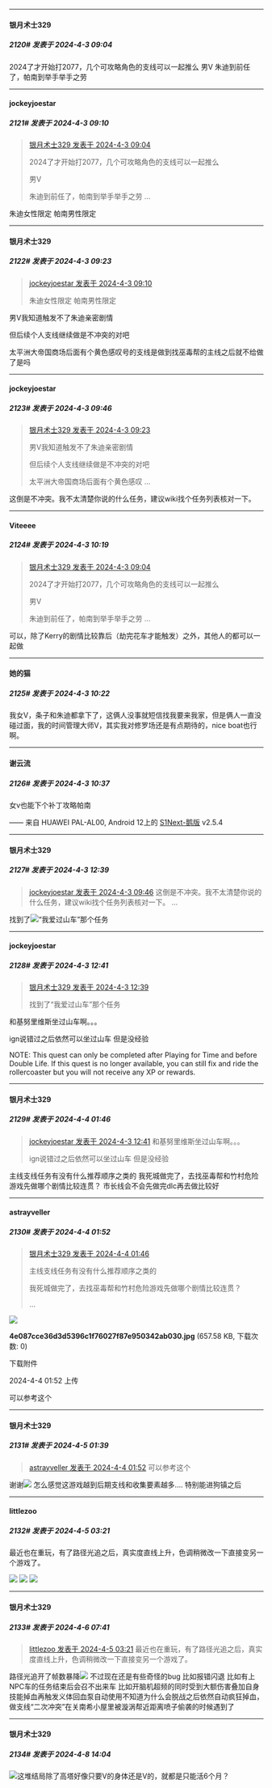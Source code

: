 ﻿
*****

####  银月术士329  
##### 2120#       发表于 2024-4-3 09:04

2024了才开始打2077，几个可攻略角色的支线可以一起推么
男V
朱迪到前任了，帕南到举手举手之劳


*****

####  jockeyjoestar  
##### 2121#       发表于 2024-4-3 09:10

<blockquote><a href="httphttps://bbs.saraba1st.com/2b/forum.php?mod=redirect&amp;goto=findpost&amp;pid=64467619&amp;ptid=2064553" target="_blank">银月术士329 发表于 2024-4-3 09:04</a>

2024了才开始打2077，几个可攻略角色的支线可以一起推么

男V

朱迪到前任了，帕南到举手举手之劳 ...</blockquote>
朱迪女性限定 帕南男性限定 


*****

####  银月术士329  
##### 2122#       发表于 2024-4-3 09:23

<blockquote><a href="httphttps://bbs.saraba1st.com/2b/forum.php?mod=redirect&amp;goto=findpost&amp;pid=64467705&amp;ptid=2064553" target="_blank">jockeyjoestar 发表于 2024-4-3 09:10</a>

朱迪女性限定 帕南男性限定</blockquote>
男V我知道触发不了朱迪亲密剧情

但后续个人支线继续做是不冲突的对吧

太平洲大帝国商场后面有个黄色感叹号的支线是做到找巫毒帮的主线之后就不给做了是吗


*****

####  jockeyjoestar  
##### 2123#       发表于 2024-4-3 09:46

<blockquote><a href="httphttps://bbs.saraba1st.com/2b/forum.php?mod=redirect&amp;goto=findpost&amp;pid=64467862&amp;ptid=2064553" target="_blank">银月术士329 发表于 2024-4-3 09:23</a>

男V我知道触发不了朱迪亲密剧情

但后续个人支线继续做是不冲突的对吧

太平洲大帝国商场后面有个黄色感叹 ...</blockquote>
这倒是不冲突。我不太清楚你说的什么任务，建议wiki找个任务列表核对一下。


*****

####  Viteeee  
##### 2124#       发表于 2024-4-3 10:19

<blockquote><a href="httphttps://bbs.saraba1st.com/2b/forum.php?mod=redirect&amp;goto=findpost&amp;pid=64467619&amp;ptid=2064553" target="_blank">银月术士329 发表于 2024-4-3 09:04</a>

2024了才开始打2077，几个可攻略角色的支线可以一起推么

男V

朱迪到前任了，帕南到举手举手之劳 ...</blockquote>
可以，除了Kerry的剧情比较靠后（劫完花车才能触发）之外，其他人的都可以一起做


*****

####  她的猫  
##### 2125#       发表于 2024-4-3 10:22

我女V，条子和朱迪都拿下了，这俩人没事就短信找我要来我家，但是俩人一直没碰过面，我的时间管理大师V，其实我对修罗场还是有点期待的，nice boat也行啊。


*****

####  谢云流  
##### 2126#       发表于 2024-4-3 10:37

女v也能下个补丁攻略帕南

—— 来自 HUAWEI PAL-AL00, Android 12上的 [S1Next-鹅版](https://github.com/ykrank/S1-Next/releases) v2.5.4


*****

####  银月术士329  
##### 2127#       发表于 2024-4-3 12:39

<blockquote><a href="httphttps://bbs.saraba1st.com/2b/forum.php?mod=redirect&amp;goto=findpost&amp;pid=64468172&amp;ptid=2064553" target="_blank">jockeyjoestar 发表于 2024-4-3 09:46</a>
这倒是不冲突。我不太清楚你说的什么任务，建议wiki找个任务列表核对一下。 ...</blockquote>
找到了<img src="https://static.saraba1st.com/image/smiley/face2017/025.png" referrerpolicy="no-referrer">“我爱过山车”那个任务

*****

####  jockeyjoestar  
##### 2128#       发表于 2024-4-3 12:41

<blockquote><a href="httphttps://bbs.saraba1st.com/2b/forum.php?mod=redirect&amp;goto=findpost&amp;pid=64470294&amp;ptid=2064553" target="_blank">银月术士329 发表于 2024-4-3 12:39</a>

找到了“我爱过山车”那个任务</blockquote>
和基努里维斯坐过山车啊。。。

ign说错过之后依然可以坐过山车 但是没经验

NOTE: This quest can only be completed after Playing for Time and before Double Life. If this quest is no longer available, you can still fix and ride the rollercoaster but you will not receive any XP or rewards. 


*****

####  银月术士329  
##### 2129#       发表于 2024-4-4 01:46

<blockquote><a href="httphttps://bbs.saraba1st.com/2b/forum.php?mod=redirect&amp;goto=findpost&amp;pid=64470315&amp;ptid=2064553" target="_blank">jockeyjoestar 发表于 2024-4-3 12:41</a>
和基努里维斯坐过山车啊。。。

ign说错过之后依然可以坐过山车 但是没经验</blockquote>
主线支线任务有没有什么推荐顺序之类的
我死城做完了，去找巫毒帮和竹村危险游戏先做哪个剧情比较连贯？
市长线会不会先做完dlc再去做比较好


*****

####  astrayveller  
##### 2130#       发表于 2024-4-4 01:52

<blockquote><a href="httphttps://bbs.saraba1st.com/2b/forum.php?mod=redirect&amp;goto=findpost&amp;pid=64478077&amp;ptid=2064553" target="_blank">银月术士329 发表于 2024-4-4 01:46</a>

主线支线任务有没有什么推荐顺序之类的

我死城做完了，去找巫毒帮和竹村危险游戏先做哪个剧情比较连贯？

 ...</blockquote>

<img src="https://img.saraba1st.com/forum/202404/04/015232p959l01ax06sya1l.jpg" referrerpolicy="no-referrer">

<strong>4e087cce36d3d5396c1f76027f87e950342ab030.jpg</strong> (657.58 KB, 下载次数: 0)

下载附件

2024-4-4 01:52 上传

可以参考这个


*****

####  银月术士329  
##### 2131#       发表于 2024-4-5 01:39

<blockquote><a href="httphttps://bbs.saraba1st.com/2b/forum.php?mod=redirect&amp;goto=findpost&amp;pid=64478097&amp;ptid=2064553" target="_blank">astrayveller 发表于 2024-4-4 01:52</a>
可以参考这个</blockquote>
谢谢<img src="https://static.saraba1st.com/image/smiley/face2017/068.png" referrerpolicy="no-referrer">
怎么感觉这游戏越到后期支线和收集要素越多….
特别能进狗镇之后


*****

####  littlezoo  
##### 2132#       发表于 2024-4-5 03:21

最近也在重玩，有了路径光追之后，真实度直线上升，色调稍微改一下直接变另一个游戏了。

<img src="https://p.sda1.dev/16/a980ab4bd0c166d05e528d247eae6bf9/Cyberpunk-2077-_C_-2020-by-CD-Projekt-RED-4_4_2024-1_08_01-PM.jpg" referrerpolicy="no-referrer">

<img src="https://p.sda1.dev/16/2df2f7130724ac516dbca2a6a8a078e8/Cyberpunk-2077-_C_-2020-by-CD-Projekt-RED-4_4_2024-1_11_38-PM.jpg" referrerpolicy="no-referrer">

<img src="https://p.sda1.dev/16/a8ef26c11ee693d651c0289aaa577eb2/Cyberpunk-2077-_C_-2020-by-CD-Projekt-RED-4_3_2024-5_44_25-PM.jpg" referrerpolicy="no-referrer">


*****

####  银月术士329  
##### 2133#       发表于 2024-4-6 07:41

<blockquote><a href="httphttps://bbs.saraba1st.com/2b/forum.php?mod=redirect&amp;goto=findpost&amp;pid=64486944&amp;ptid=2064553" target="_blank">littlezoo 发表于 2024-4-5 03:21</a>
最近也在重玩，有了路径光追之后，真实度直线上升，色调稍微改一下直接变另一个游戏了。</blockquote>
路径光追开了帧数暴降<img src="https://static.saraba1st.com/image/smiley/face2017/068.png" referrerpolicy="no-referrer">
不过现在还是有些奇怪的bug
比如报错闪退
比如有上NPC车的任务结束后会召不出来车
比如开脑机超频的同时受到大额伤害叠加自身技能掉血再触发义体回血泵自动使用不知道为什么会脱战之后依然自动疯狂掉血，做支线“二次冲突”在关南希小屋里被漩涡帮近距离喷子偷袭的时候遇到了


*****

####  银月术士329  
##### 2134#       发表于 2024-4-8 14:04

<img src="https://static.saraba1st.com/image/smiley/face2017/117.png" referrerpolicy="no-referrer">这堆结局除了高塔好像只要V的身体还是V的，就都是只能活6个月？

